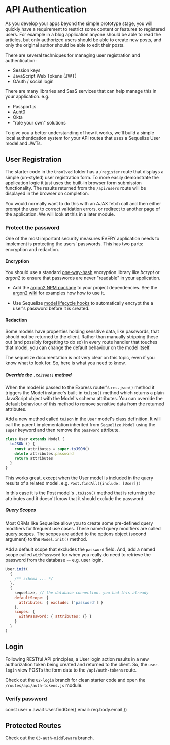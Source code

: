 # API Authentication

As you develop your apps beyond the simple prototype stage, you will quickly have a requirement to restrict some content or features to registered users. For example in a blog application anyone should be able to read the articles, but only authorized users should be able to create new posts, and only the original author should be able to edit their posts.

There are several techniques for managing user registration and authentication:

- Session keys
- JavaScript Web Tokens (JWT)
- OAuth / social login

There are many libraries and SaaS services that can help manage this in your application. e.g.

- Passport.js
- Auht0
- Okta
- "role your own" solutions

To give you a better understanding of how it works, we'll build a simple local authentication system for your API routes that uses a Sequelize User model and JWTs.

## User Registration

The starter code in the `Unsolved` folder has a `/register` route that displays a simple (un-styled) user registration form. To more easily demonstrate the application logic it just uses the built-in browser form submission functionality. The results returned from the `/api/users` route will be displayed in the browser on completion.

You would normally want to do this with an AJAX fetch call and then either prompt the user to correct validation errors, or redirect to another page of the application. We will look at this in a later module.

### Protect the password

One of the most important security measures EVERY application needs to implement is protecting the users' passwords. This has two parts: encryption and redaction.

#### Encryption

You should use a standard [one-way-hash](https://en.wikipedia.org/wiki/Cryptographic_hash_function) encryption library like _bcrypt_ or _argon2_ to ensure that passwords are never "readable" in your application.

- Add the [argon2 NPM package](https://www.npmjs.com/package/argon2) to your project dependencies. See the [argon2 wiki](https://github.com/ranisalt/node-argon2/wiki/Options) for examples how how to use it.

- Use Sequelize [model lifecycle hooks](https://sequelize.org/v5/manual/hooks.html) to automatically encrypt the a user's password before it is created.

#### Redaction

Some models have properties holding sensitive data, like passwords, that should not be returned to the client. Rather than manually stripping these out (and possibly forgetting to do so) in every route handler that touches that model, you can change the default behaviour on the model itself.

The sequelize documentation is not very clear on this topic, even if you know what to look for. So, here is what you need to know.

##### Override the `.toJson()` method

When the model is passed to the Express router's `res.json()` method it triggers the Model instance's built-in `toJson()` method which returns a plain JavaScript object with the Model's schema attributes. You can override the default behaviour of this method to remove sensitive data from the returned attributes.

Add a new method called `toJson` in the `User` model's class definition. It will call the parent implementation inherited from `Sequelize.Model` using the `super` keyword and then remove the `password` attribute.

```js
class User extends Model {
  toJSON () {
    const attributes = super.toJSON()
    delete attributes.password
    return attributes
  }
}
```

This works great, except when the User model is included in the query results of a related model. e.g. `Post.findAll({include: [User]})`

In this case it is the Post model's `.toJson()` method that is returning the attributes and it doesn't know that it should exclude the password.

##### Query Scopes

Most ORMs like Sequelize allow you to create some pre-defined query modifiers for frequent use cases. These named query modifiers are called [query scopes](https://sequelize.org/v5/manual/scopes.html). The scopes are added to the options object (second argument) to the `Model.init()` method.

Add a default scope that excludes the `password` field. And, add a named scope called `withPassword` for when you really do need to retrieve the password from the database -- e.g. user login.

```js
User.init(
  {
    /** schema ... */
  },
  {
    sequelize, // the database connection. you had this already
    defaultScope: {
      attributes: { exclude: ['password'] }
    },
    scopes: {
      withPassword: { attributes: {} }
    }
  }
)
```

## Login

Following RESTful API principles, a User login action results in a new authorization token being created and returned to the client. So, the `user-login` view POSTs the form data to the `/api/auth-tokens` route.

Check out the `02-login` branch for clean starter code and open the `/routes/api/auth-tokens.js` module.

### Verify password

const user = await User.findOne({ email: req.body.email })

## Protected Routes

Check out the `03-auth-middleware` branch.
